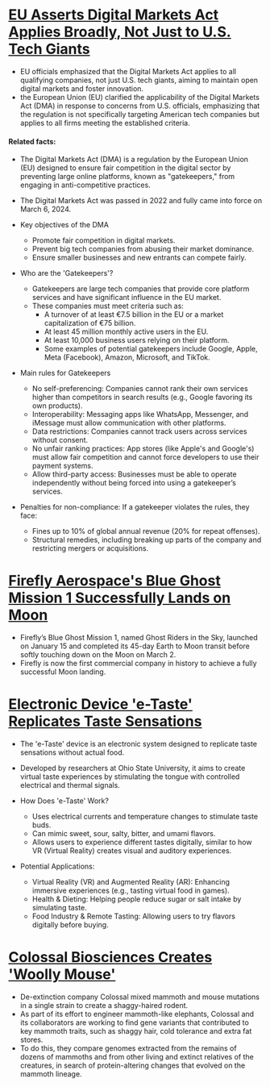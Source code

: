 # [EU Asserts Digital Markets Act Applies Broadly, Not Just to U.S. Tech Giants](https://www.reuters.com/technology/eu-denies-picking-us-tech-giants-says-us-also-tackling-monopolisation-2025-03-07/?utm_source=chatgpt.com)
- EU officials emphasized that the Digital Markets Act applies to all qualifying companies, not just U.S. tech giants, aiming to maintain open digital markets and foster innovation.
- the European Union (EU) clarified the applicability of the Digital Markets Act (DMA) in response to concerns from U.S. officials, emphasizing that the regulation is not specifically targeting American tech companies but applies to all firms meeting the established criteria. 

#### Related facts:
- The Digital Markets Act (DMA) is a regulation by the European Union (EU) designed to ensure fair competition in the digital sector by preventing large online platforms, known as "gatekeepers," from engaging in anti-competitive practices.
- The Digital Markets Act was passed in 2022 and fully came into force on March 6, 2024.

- Key objectives of the DMA
  - Promote fair competition in digital markets.
  - Prevent big tech companies from abusing their market dominance.
  - Ensure smaller businesses and new entrants can compete fairly.
- Who are the 'Gatekeepers'?
  - Gatekeepers are large tech companies that provide core platform services and have significant influence in the EU market.
  - These companies must meet criteria such as:
    - A turnover of at least €7.5 billion in the EU or a market capitalization of €75 billion.
    - At least 45 million monthly active users in the EU.
    - At least 10,000 business users relying on their platform.
    - Some examples of potential gatekeepers include Google, Apple, Meta (Facebook), Amazon, Microsoft, and TikTok.
- Main rules for Gatekeepers
  - No self-preferencing: Companies cannot rank their own services higher than competitors in search results (e.g., Google favoring its own products).
  - Interoperability: Messaging apps like WhatsApp, Messenger, and iMessage must allow communication with other platforms.
  - Data restrictions: Companies cannot track users across services without consent.
  - No unfair ranking practices: App stores (like Apple's and Google's) must allow fair competition and cannot force developers to use their payment systems.
  - Allow third-party access: Businesses must be able to operate independently without being forced into using a gatekeeper’s services.
- Penalties for non-compliance: If a gatekeeper violates the rules, they face:
  - Fines up to 10% of global annual revenue (20% for repeat offenses).
  - Structural remedies, including breaking up parts of the company and restricting mergers or acquisitions.
 # [Firefly Aerospace's Blue Ghost Mission 1 Successfully Lands on Moon](https://fireflyspace.com/missions/blue-ghost-mission-1/)
 - Firefly’s Blue Ghost Mission 1, named Ghost Riders in the Sky, launched on January 15 and completed its 45-day Earth to Moon transit before softly touching down on the Moon on March 2. 
 - Firefly is now the first commercial company in history to achieve a fully successful Moon landing.
# [Electronic Device 'e-Taste' Replicates Taste Sensations](https://engineering.osu.edu/news/2025/03/new-device-could-let-you-taste-food-virtual-reality#:~:text=Novel%20technology%20intends%20to%20redefine,taste%20%E2%80%93%20what%20scientists%20call%20gustation.)
- The 'e-Taste' device is an electronic system designed to replicate taste sensations without actual food.
- Developed by researchers at Ohio State University, it aims to create virtual taste experiences by stimulating the tongue with controlled electrical and thermal signals.

- How Does 'e-Taste' Work?
  - Uses electrical currents and temperature changes to stimulate taste buds.
  - Can mimic sweet, sour, salty, bitter, and umami flavors.
  - Allows users to experience different tastes digitally, similar to how VR (Virtual Reality) creates visual and auditory experiences.
- Potential Applications:
  - Virtual Reality (VR) and Augmented Reality (AR): Enhancing immersive experiences (e.g., tasting virtual food in games).
  - Health & Dieting: Helping people reduce sugar or salt intake by simulating taste.
  - Food Industry & Remote Tasting: Allowing users to try flavors digitally before buying.
# [Colossal Biosciences Creates 'Woolly Mouse'](https://www.nature.com/articles/d41586-025-00684-1)
- De-extinction company Colossal mixed mammoth and mouse mutations in a single strain to create a shaggy-haired rodent.
- As part of its effort to engineer mammoth-like elephants, Colossal and its collaborators are working to find gene variants that contributed to key mammoth traits, such as shaggy hair, cold tolerance and extra fat stores.
- To do this, they compare genomes extracted from the remains of dozens of mammoths and from other living and extinct relatives of the creatures, in search of protein-altering changes that evolved on the mammoth lineage.
